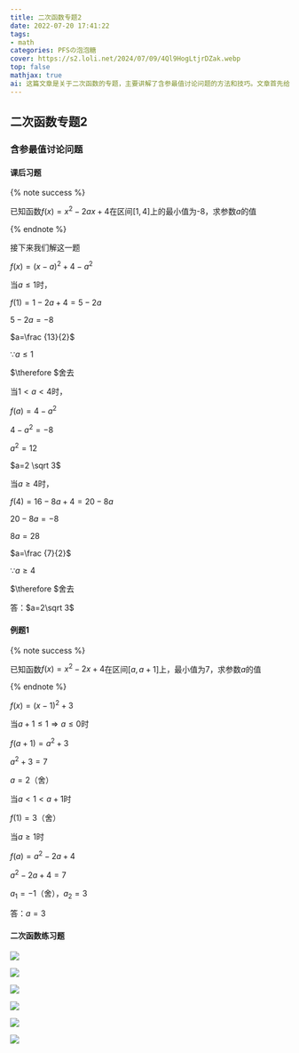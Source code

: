 ```yaml
---
title: 二次函数专题2
date: 2022-07-20 17:41:22
tags:
- math
categories: PFSの泡泡糖
cover: https://s2.loli.net/2024/07/09/4Ql9HogLtjrDZak.webp
top: false
mathjax: true
ai: 这篇文章是关于二次函数的专题，主要讲解了含参最值讨论问题的方法和技巧。文章首先给出了一个课后习题，要求求出参数a的值，使得函数在给定区间上有最小值-8，然后用详细的步骤和解释给出了答案。文章接着给出了一个例题，要求求出参数a的值，使得函数在给定区间上有最小值7，然后用类似的方法给出了答案。文章最后给出了六个二次函数练习题，供读者自己尝试。
---
```

## 二次函数专题2

### 含参最值讨论问题

#### 课后习题

{% note success %}

已知函数$f(x)=x^2-2ax+4$在区间$[1,4]$上的最小值为-8，求参数$a$的值

 {% endnote %}

接下来我们解这一题

$f(x)=(x-a)^2+4-a^2$

当$a≤1$时，

$f(1)=1-2a+4=5-2a$

$5-2a=-8$

$a=\frac {13}{2}$

$\because a≤1$

$\therefore $舍去

当$1<a<4$时，

$f(a)=4-a^2$

$4-a^2=-8$

$a^2=12$

$a=2 \sqrt 3$

当$a≥4$时，

$f(4)=16-8a+4=20-8a$

$20-8a=-8$

$8a=28$

$a=\frac {7}{2}$

$\because a≥4$

$\therefore $舍去

答：$a=2\sqrt 3$

#### 例题1

{% note success %}

已知函数$f(x)=x^2-2x+4$在区间$[a,a+1]$上，最小值为$7$，求参数$a$的值

 {% endnote %}

$f(x)=(x-1)^2+3$

当$a+1\leq 1\Rightarrow a\leq 0$时

$f(a+1)=a^2+3$

$a^2+3=7$

$a=2$（舍）

当$a<1<a+1$时

$f(1)=3$（舍）

当$a\geq 1$时

$f(a)=a^2-2a+4$

$a^2-2a+4=7$

$a_1=-1$（舍），$a_2=3$

答：$a=3$

#### 二次函数练习题

![](https://s1.ax1x.com/2022/07/25/jxpnLd.jpg)

![](https://s1.ax1x.com/2022/07/25/jxpQot.jpg)

![](https://s1.ax1x.com/2022/07/25/jxp8W8.jpg)

![](https://s1.ax1x.com/2022/07/25/jxpJSS.jpg)

![](https://s1.ax1x.com/2022/07/25/jxpNLj.jpg)

![](https://s1.ax1x.com/2022/07/25/jxpaes.jpg)
